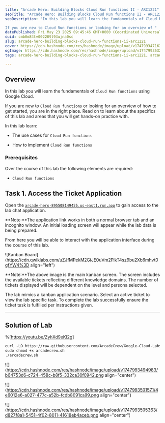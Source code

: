 ```yaml
---
title: "Arcade Hero: Building Blocks Cloud Run functions II - ARC1221"
seoTitle: "Arcade Hero: Building Blocks Cloud Run functions II - ARC1221"
seoDescription: "In this lab you will learn the fundamentals of Cloud Run functions using Google Cloud.

If you are new to Cloud Run functions or looking for an overview of "
datePublished: Fri May 23 2025 09:45:46 GMT+0000 (Coordinated Universal Time)
cuid: cmb0m84tv002209l93ujna0sc
slug: arcade-hero-building-blocks-cloud-run-functions-ii-arc1221
cover: https://cdn.hashnode.com/res/hashnode/image/upload/v1747993471626/5fa7f2ab-427c-4090-9b93-db54256e09cc.png
ogImage: https://cdn.hashnode.com/res/hashnode/image/upload/v1747993532832/8d0cf8ed-389b-4934-ae62-3e7f167452d8.png
tags: arcade-hero-building-blocks-cloud-run-functions-ii-arc1221, arcade-hero-building-blocks-cloud-run-functions-ii, arc1221

---
```


## Overview

In this lab you will learn the fundamentals of `Cloud Run functions` using Google Cloud.

If you are new to `Cloud Run functions` or looking for an overview of how to get started, you are in the right place. Read on to learn about the specifics of this lab and areas that you will get hands-on practice with.

In this lab learn:

* The use cases for `Cloud Run functions`
    
* How to implement `Cloud Run functions`
    

### Prerequisites

Over the course of this lab the following elements are required:

* `Cloud Run functions`
    

## Task 1. Access the Ticket Application

Open the [`arcade-hero-895508149455.us-east1.run.app`](http://arcade-hero-895508149455.us-east1.run.app) to gain access to the lab chat application.

**Note:**The application link works in both a normal browser tab and an incognito window. An initial loading screen will appear while the lab data is being prepared.

From here you will be able to interact with the application interface during the course of this lab.

![Kanban Board](https://cdn.qwiklabs.com/uZJfMPekM2GiJE0uVm2PlkT4sz9bu2Xb6mhvt0gfYW4%3D align="left")

**Note:**The above image is the main kanban screen. The screen includes the available tickets reflecting different knowledge domains. The number of tickets displayed will be dependent on the level and persona selected.

The lab mimics a kanban application scenario. Select an active ticket to view the lab specific task. To complete the lab successfully ensure the ticket task is fulfilled per instructions given.

---

## Solution of Lab

%[https://youtu.be/ZyhXd9eKl2g] 

```apache
curl -LO https://raw.githubusercontent.com/ArcadeCrew/Google-Cloud-Labs/refs/heads/main/Arcade%20Hero%20Building%20Blocks%20Cloud%20Run%20functions%20II/arcadecrew.sh
sudo chmod +x arcadecrew.sh
./arcadecrew.sh
```

![](https://cdn.hashnode.com/res/hashnode/image/upload/v1747993494983/b64753d6-c724-458c-b8f5-332ca30f0942.png align="center")

![](https://cdn.hashnode.com/res/hashnode/image/upload/v1747993501571/4e6012e6-a027-477c-a52b-fcdb8091ca99.png align="center")

![](https://cdn.hashnode.com/res/hashnode/image/upload/v1747993505363/d827f8a1-5451-4f02-8011-41618eb4aceb.png align="center")